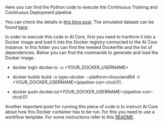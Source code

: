 Here you can find the Python code to execute the Continuous Training and Continuous Deployment pipeline 




You can check the details in [this blog post](https://blogs.sap.com/2023/11/27/ai-powered-pipeline-corrosion-analysis-implementation-deep-dive/). The simulated dataset can be found [here](./data).

In order to execute this code in AI Core, first you need to tranform it into a Docker image and load it into the Docker registry connected to the AI Core instance.
In this folder you can find the needed Dockerfile and the list of dependencies. Below you can find the commands to generate and load the Docker image.

* docker login docker.io -u <YOUR_DOCKER_USERNAME>

* docker buildx build -o type=docker --platform=linux/amd64 -t <YOUR_DOCKER_USERNAME>/pipeline-corr-ctcd:01 .

* docker push docker.io/<YOUR_DOCKER_USERNAME>/pipeline-corr-ctcd:01

Another important point for running this piece of code is to instruct AI Core about how this Docker container has to be run. 
For this you need to use a workflow template. For some instructions refer to this [README](../../solution-prod-templates/cicd-templates).
